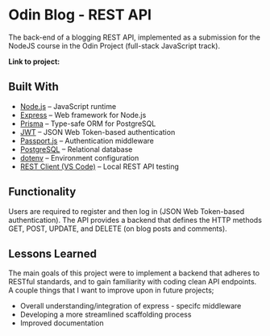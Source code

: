 # Odin Blog - REST API
The back-end of a blogging REST API, implemented as a submission for the NodeJS course in the Odin Project (full-stack JavaScript track).

**Link to project:**
## Built With

- [Node.js](https://nodejs.org/) – JavaScript runtime
- [Express](https://expressjs.com/) – Web framework for Node.js
- [Prisma](https://www.prisma.io/) – Type-safe ORM for PostgreSQL
- [JWT](https://jwt.io/) – JSON Web Token-based authentication
- [Passport.js](http://www.passportjs.org/) – Authentication middleware
- [PostgreSQL](https://www.postgresql.org/) – Relational database
- [dotenv](https://www.npmjs.com/package/dotenv) – Environment configuration
- [REST Client (VS Code)](https://marketplace.visualstudio.com/items?itemName=humao.rest-client) – Local REST API testing

## Functionality
Users are required to register and then log in (JSON Web Token-based authentication). The API provides a backend that defines the HTTP methods GET, POST, UPDATE, and DELETE (on blog posts and comments).
## Lessons Learned
The main goals of this project were to implement a backend that adheres to RESTful standards, and to gain familiarity with coding clean API endpoints.
A couple things that I want to improve
upon in future projects;

* Overall understanding/integration of express - specifc middleware
* Developing a more streamlined scaffolding process
* Improved documentation
